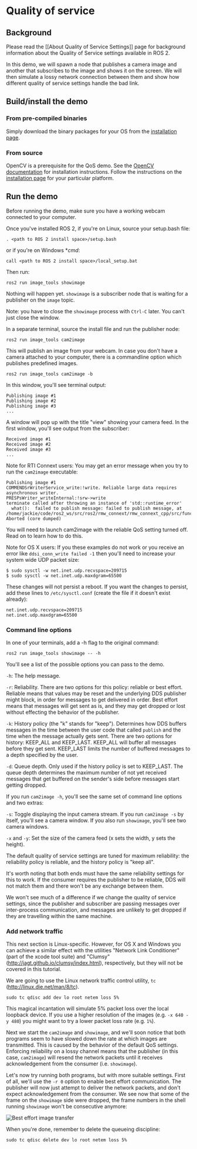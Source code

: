 # Quality of service

## Background
Please read the [[About Quality of Service Settings]] page for background information about the Quality of Service settings available in ROS 2.


In this demo, we will spawn a node that publishes a camera image and another that subscribes to the image and shows it on the screen.
We will then simulate a lossy network connection between them and show how different quality of service settings handle the bad link.

## Build/install the demo

### From pre-compiled binaries

Simply download the binary packages for your OS from the [installation page](https://github.com/ros2/ros2/wiki/Installation).

### From source

OpenCV is a prerequisite for the QoS demo.
See the [OpenCV documentation](http://docs.opencv.org/doc/tutorials/introduction/table_of_content_introduction/table_of_content_introduction.html#table-of-content-introduction) for installation instructions.
Follow the instructions on the [installation page](https://github.com/ros2/ros2/wiki/Installation#building-from-source) for your particular platform.

## Run the demo

Before running the demo, make sure you have a working webcam connected to your computer.

Once you've installed ROS 2, if you're on Linux, source your setup.bash file:

```
. <path to ROS 2 install space>/setup.bash
```
or if you're on Windows **cmd*:
```
call <path to ROS 2 install space>/local_setup.bat
```

Then run:

```
ros2 run image_tools showimage
```

Nothing will happen yet.
`showimage` is a subscriber node that is waiting for a publisher on the `image` topic.

Note: you have to close the `showimage` process with `Ctrl-C` later.
You can't just close the window.

In a separate terminal, source the install file and run the publisher node:

```
ros2 run image_tools cam2image
```
This will publish an image from your webcam. In case you don't have a camera attached to your computer, there is a commandline option which publishes predefined images.
```
ros2 run image_tools cam2image -b
```

In this window, you'll see terminal output:

```
Publishing image #1
Publishing image #2
Publishing image #3
...
```

A window will pop up with the title "view" showing your camera feed.
In the first window, you'll see output from the subscriber:

```
Received image #1
Received image #2
Received image #3
...
```

Note for RTI Connext users: You may get an error message when you try to run the `cam2image` executable:

```
Publishing image #1
COMMENDSrWriterService_write:!write. Reliable large data requires asynchronous writer.
PRESPsWriter_writeInternal:!srw->write
terminate called after throwing an instance of 'std::runtime_error'
  what():  failed to publish message: failed to publish message, at /home/jackie/code/ros2_ws/src/ros2/rmw_connext/rmw_connext_cpp/src/functions.cpp:410
Aborted (core dumped)
```

You will need to launch cam2image with the reliable QoS setting turned off. Read on to learn how to do this.

Note for OS X users: If you these examples do not work or you receive an error like `ddsi_conn_write failed -1` then you'll need to increase your system wide UDP packet size:

```
$ sudo sysctl -w net.inet.udp.recvspace=209715
$ sudo sysctl -w net.inet.udp.maxdgram=65500
```

These changes will not persist a reboot. If you want the changes to persist, add these lines to `/etc/sysctl.conf` (create the file if it doesn't exist already):

```
net.inet.udp.recvspace=209715
net.inet.udp.maxdgram=65500
```

### Command line options

In one of your terminals, add a -h flag to the original command:

```
ros2 run image_tools showimage -- -h
```

You'll see a list of the possible options you can pass to the demo.

`-h`: The help message.

`-r`: Reliability.
There are two options for this policy: reliable or best effort.
Reliable means that values may be reset and the underlying DDS publisher might block, in order for messages to get delivered in order.
Best effort means that messages will get sent as is, and they may get dropped or lost without effecting the behavior of the publisher.

`-k`: History policy (the "k" stands for "keep").
Determines how DDS buffers messages in the time between the user code that called `publish` and the time when the message actually gets sent.
There are two options for history: KEEP_ALL and KEEP_LAST.
KEEP_ALL will buffer all messages before they get sent.
KEEP_LAST limits the number of buffered messages to a depth specified by the user.

`-d`: Queue depth.
Only used if the history policy is set to KEEP_LAST.
The queue depth determines the maximum number of not yet received messages that get buffered on the sender's side before messages start getting dropped.

If you run `cam2image -h`, you'll see the same set of command line options and two extras:

`-s`: Toggle displaying the input camera stream.
If you run `cam2image -s` by itself, you'll see a camera window.
If you also run `showimage`, you'll see two camera windows.

`-x` and `-y`: Set the size of the camera feed (x sets the width, y sets the height).

The default quality of service settings are tuned for maximum reliability: the reliability policy is reliable, and the history policy is "keep all".

It's worth noting that both ends must have the same reliability settings for this to work.
If the consumer requires the publisher to be reliable, DDS will not match them and there won't be any exchange between them.

We won't see much of a difference if we change the quality of service settings, since the publisher and subscriber are passing messages over inter-process communication, and messages are unlikely to get dropped if they are travelling within the same machine.

### Add network traffic

This next section is Linux-specific.
However, for OS X and Windows you can achieve a similar effect with the utilities "Network Link Conditioner" (part of the xcode tool suite) and "Clumsy" (http://jagt.github.io/clumsy/index.html), respectively, but they will not be covered in this tutorial.

We are going to use the Linux network traffic control utility, `tc` (http://linux.die.net/man/8/tc).

```
sudo tc qdisc add dev lo root netem loss 5%
```

This magical incantation will simulate 5% packet loss over the local loopback device.
If you use a higher resolution of the images (e.g. `-x 640 -y 480`) you might want to try a lower packet loss rate (e.g. `1%`).

Next we start the `cam2image` and `showimage`, and we'll soon notice that both programs seem to have slowed down the rate at which images are transmitted.
This is caused by the behavior of the default QoS settings.
Enforcing reliability on a lossy channel means that the publisher (in this case, `cam2image`) will resend the network packets until it receives acknowledgement from the consumer (i.e. `showimage`).

Let's now try running both programs, but with more suitable settings.
First of all, we'll use the `-r 0` option to enable best effort communication.
The publisher will now just attempt to deliver the network packets, and don't expect acknowledgement from the consumer.
We see now that some of the frame on the `showimage` side were dropped, the frame numbers in the shell running `showimage` won't be consecutive anymore:

![Best effort image transfer ](https://raw.githubusercontent.com/ros2/demos/master/image_tools/doc/qos-best-effort.png)

When you're done, remember to delete the queueing discipline:

```
sudo tc qdisc delete dev lo root netem loss 5%
```
